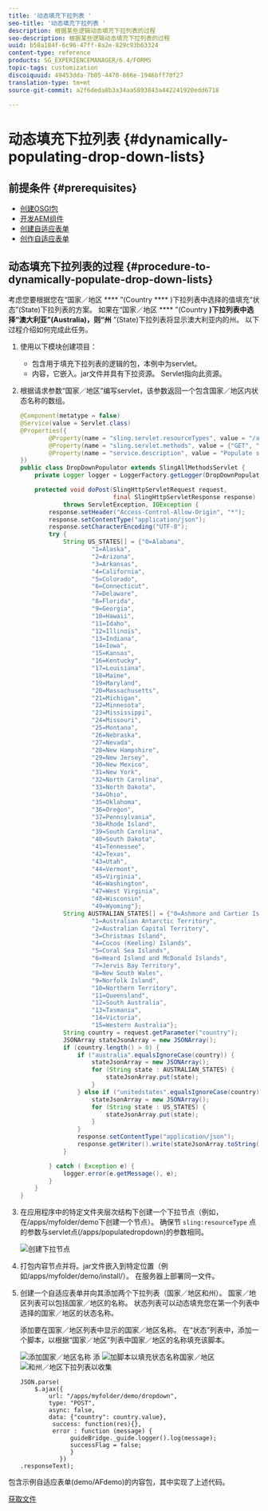 ```yaml
---
title: '动态填充下拉列表 '
seo-title: '动态填充下拉列表 '
description: 根据某些逻辑动态填充下拉列表的过程
seo-description: 根据某些逻辑动态填充下拉列表的过程
uuid: b58a184f-6c96-47ff-8a2e-829c93b63324
content-type: reference
products: SG_EXPERIENCEMANAGER/6.4/FORMS
topic-tags: customization
discoiquuid: 49453dda-7b05-4470-866e-1946bff70f27
translation-type: tm+mt
source-git-commit: a2f6deda8b3a34aa5893843a442241920edd6718

---
```



# 动态填充下拉列表 {#dynamically-populating-drop-down-lists}

## 前提条件 {#prerequisites}

* [创建OSGI包](https://helpx.adobe.com/experience-manager/using/creating-osgi-bundles-digital-marketing.html)
* [开发AEM组件](/help/sites-developing/components.md)
* [创建自适应表单](/help/forms/using/creating-adaptive-form.md)
* [创作自适应表单](/help/forms/using/introduction-forms-authoring.md)

## 动态填充下拉列表的过程 {#procedure-to-dynamically-populate-drop-down-lists}

考虑您要根据您在“国家／地区 **** ”(Country **** )下拉列表中选择的值填充“状态”(State)下拉列表的方案。 如果在“国家／地区 **** ”(Country **)下拉列表中选择“澳大利亚”(Australia)，则“州** ”(State)下拉列表将显示澳大利亚内的州。 以下过程介绍如何完成此任务。

1. 使用以下模块创建项目：

   * 包含用于填充下拉列表的逻辑的包，本例中为servlet。
   * 内容，它嵌入。jar文件并具有下拉资源。 Servlet指向此资源。

1. 根据请求参数“国家／地区”编写servlet，该参数返回一个包含国家／地区内状态名称的数组。

   ```java
   @Component(metatype = false)
   @Service(value = Servlet.class)
   @Properties({
           @Property(name = "sling.servlet.resourceTypes", value = "/apps/populatedropdown"),
           @Property(name = "sling.servlet.methods", value = {"GET", "POST"}),
           @Property(name = "service.description", value = "Populate states dropdown based on country value")
   })
   public class DropDownPopulator extends SlingAllMethodsServlet {
       private Logger logger = LoggerFactory.getLogger(DropDownPopulator.class);
   
       protected void doPost(SlingHttpServletRequest request,
                             final SlingHttpServletResponse response)
               throws ServletException, IOException {
           response.setHeader("Access-Control-Allow-Origin", "*");
           response.setContentType("application/json");
           response.setCharacterEncoding("UTF-8");
           try {
               String US_STATES[] = {"0=Alabama",
                       "1=Alaska",
                       "2=Arizona",
                       "3=Arkansas",
                       "4=California",
                       "5=Colorado",
                       "6=Connecticut",
                       "7=Delaware",
                       "8=Florida",
                       "9=Georgia",
                       "10=Hawaii",
                       "11=Idaho",
                       "12=Illinois",
                       "13=Indiana",
                       "14=Iowa",
                       "15=Kansas",
                       "16=Kentucky",
                       "17=Louisiana",
                       "18=Maine",
                       "19=Maryland",
                       "20=Massachusetts",
                       "21=Michigan",
                       "22=Minnesota",
                       "23=Mississippi",
                       "24=Missouri",
                       "25=Montana",
                       "26=Nebraska",
                       "27=Nevada",
                       "28=New Hampshire",
                       "29=New Jersey",
                       "30=New Mexico",
                       "31=New York",
                       "32=North Carolina",
                       "33=North Dakota",
                       "34=Ohio",
                       "35=Oklahoma",
                       "36=Oregon",
                       "37=Pennsylvania",
                       "38=Rhode Island",
                       "39=South Carolina",
                       "40=South Dakota",
                       "41=Tennessee",
                       "42=Texas",
                       "43=Utah",
                       "44=Vermont",
                       "45=Virginia",
                       "46=Washington",
                       "47=West Virginia",
                       "48=Wisconsin",
                       "49=Wyoming"};
               String AUSTRALIAN_STATES[] = {"0=Ashmore and Cartier Islands",
                       "1=Australian Antarctic Territory",
                       "2=Australian Capital Territory",
                       "3=Christmas Island",
                       "4=Cocos (Keeling) Islands",
                       "5=Coral Sea Islands",
                       "6=Heard Island and McDonald Islands",
                       "7=Jervis Bay Territory",
                       "8=New South Wales",
                       "9=Norfolk Island",
                       "10=Northern Territory",
                       "11=Queensland",
                       "12=South Australia",
                       "13=Tasmania",
                       "14=Victoria",
                       "15=Western Australia"};
               String country = request.getParameter("country");
               JSONArray stateJsonArray = new JSONArray();
               if (country.length() > 0) {
                   if ("australia".equalsIgnoreCase(country)) {
                       stateJsonArray = new JSONArray();
                       for (String state : AUSTRALIAN_STATES) {
                           stateJsonArray.put(state);
                       }
                   } else if ("unitedstates".equalsIgnoreCase(country)) {
                       stateJsonArray = new JSONArray();
                       for (String state : US_STATES) {
                           stateJsonArray.put(state);
                       }
                   }
                   response.setContentType("application/json");
                   response.getWriter().write(stateJsonArray.toString());
               }
   
           } catch ( Exception e) {
               logger.error(e.getMessage(), e);
           }
       }
   }
   ```

1. 在应用程序中的特定文件夹层次结构下创建一个下拉节点（例如，在/apps/myfolder/demo下创建一个节点）。 确保节 `sling:resourceType` 点的参数与servlet点(/apps/populatedropdown)的参数相同。

   ![创建下拉节点](assets/dropdown-node.png)

1. 打包内容节点并将。jar文件嵌入到特定位置（例如/apps/myfolder/demo/install/）。 在服务器上部署同一文件。
1. 创建一个自适应表单并向其添加两个下拉列表（国家／地区和州）。 国家／地区列表可以包括国家／地区的名称。 状态列表可以动态填充您在第一个列表中选择的国家／地区的状态名称。

   添加要在国家／地区列表中显示的国家／地区名称。 在“状态”列表中，添加一个脚本，以根据“国家／地区”列表中国家／地区的名称填充该脚本。

   ![添加国家／地区名称](assets/country-dropdown.png) 添 ![加脚本以填充状态名称国家／地区](assets/state-dropdown.png)![和州／地区下拉列表以收集](assets/2dropdowns.png)

   ```
   JSON.parse(
       $.ajax({
           url: "/apps/myfolder/demo/dropdown",
           type: "POST",
           async: false,
           data: {"country": country.value},
            success: function(res){},
            error : function (message) {  
                 guideBridge._guide.logger().log(message);
                 successFlag = false;
                 }
              })
   .responseText);
   ```

包含示例自适应表单(demo/AFdemo)的内容包，其中实现了上述代码。

[获取文件](assets/dropdown-demo-content-1.0.1-snapshot.zip)
